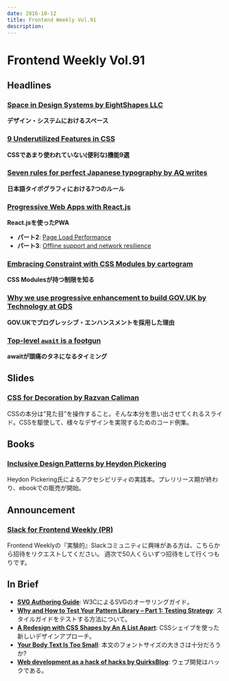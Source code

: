 ```yaml
---
date: 2016-10-12
title: Frontend Weekly Vol.91
description: 
---
```


# Frontend Weekly Vol.91

## Headlines

### [Space in Design Systems by EightShapes LLC](https://medium.com/eightshapes-llc/space-in-design-systems-188bcbae0d62#.uhb509ri0)

**デザイン・システムにおけるスペース**

### [9 Underutilized Features in CSS](https://medium.com/@iamjordanlittle/9-underutilized-features-in-css-90ced6ddbfe7#.qvie2be2i)

**CSSであまり使われていない(便利な)機能9選**

### [Seven rules for perfect Japanese typography by AQ writes](https://medium.com/aq-writes/seven-rules-for-perfect-japanese-typography-c377fbf49d5#.edl93wxeq)

**日本語タイポグラフィにおける7つのルール**

### [Progressive Web Apps with React.js](https://medium.com/@addyosmani/progressive-web-apps-with-react-js-part-i-introduction-50679aef2b12#.ufdfsiy2f)

**React.jsを使ったPWA**

- **パート2**: [Page Load Performance](https://medium.com/@addyosmani/progressive-web-apps-with-react-js-part-2-page-load-performance-33b932d97cf2#.p9773vcb9)
- **パート3**: [Offline support and network resilience](https://medium.com/@addyosmani/progressive-web-apps-with-react-js-part-3-offline-support-and-network-resilience-c84db889162c#.4gei9gwmg)

### [Embracing Constraint with CSS Modules by cartogram](https://medium.com/cartogram/embracing-constraint-with-css-modules-89ba3bbcb95d#.3e7tjvmex)

**CSS Modulesが持つ制限を知る**

### [Why we use progressive enhancement to build GOV.UK by Technology at GDS](https://gdstechnology.blog.gov.uk/2016/09/19/why-we-use-progressive-enhancement-to-build-gov-uk/)

**GOV.UKでプログレッシブ・エンハンスメントを採用した理由**

### [Top-level `await` is a footgun](https://gist.github.com/Rich-Harris/0b6f317657f5167663b493c722647221)

**awaitが頭痛のタネになるタイミング**

## Slides

### [CSS for Decoration by Razvan Caliman](http://razvancaliman.com/css-for-decoration/#/)

CSSの本分は”見た目”を操作すること。そんな本分を思い出させてくれるスライド。CSSを駆使して、様々なデザインを実現するためのコード例集。

## Books

### [Inclusive Design Patterns by Heydon Pickering](https://www.smashingmagazine.com/2016/06/inclusive-design-patterns/)

Heydon Pickering氏によるアクセシビリティの実践本。プレリリース期が終わり、ebookでの販売が開始。

## Announcement

### [Slack for Frontend Weekly (PR)](https://studiomohawk.typeform.com/to/Kj8Gaj)

Frontend Weeklyの『実験的』Slackコミュニティに興味がある方は、こちらから招待をリクエストしてください。 週次で50人くらいずつ招待をして行くつもりです。

## In Brief

* [**SVG Authoring Guide**](http://w3c.github.io/svgwg/specs/svg-authoring/): W3CによるSVGのオーサリングガイド。
* [**Why and How to Test Your Pattern Library – Part 1: Testing Strategy**](https://tinnedfruit.com/2016/09/12/why-and-how-to-test-your-pattern-library.html): スタイルガイドをテストする方法について。
* [**A Redesign with CSS Shapes by An A List Apart**](http://alistapart.com/article/redesign-with-css-shapes): CSSシェイプを使った新しいデザインアプローチ。
* [**Your Body Text Is Too Small**](https://medium.com/@xtianmiller/your-body-text-is-too-small-5e02d36dc902#.bflmoqxol): 本文のフォントサイズの大きさは十分だろうか?
* [**Web development as a hack of hacks by QuirksBlog**](http://www.quirksmode.org/blog/archives/2016/09/web_development.html): ウェブ開発はハックである。